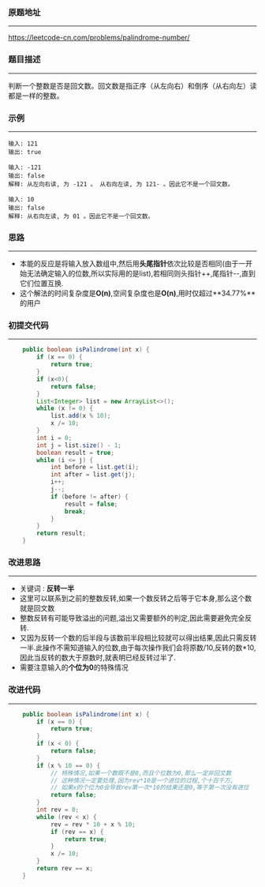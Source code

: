 ### 原题地址

---

https://leetcode-cn.com/problems/palindrome-number/



### 题目描述

----

判断一个整数是否是回文数。回文数是指正序（从左向右）和倒序（从右向左）读都是一样的整数。



### 示例

---

```
输入: 121
输出: true

输入: -121
输出: false
解释: 从左向右读, 为 -121 。 从右向左读, 为 121- 。因此它不是一个回文数。

输入: 10
输出: false
解释: 从右向左读, 为 01 。因此它不是一个回文数。
```



### 思路

---

* 本能的反应是将输入放入数组中,然后用**头尾指针**依次比较是否相同(由于一开始无法确定输入的位数,所以实际用的是list),若相同则头指针++,尾指针--,直到它们位置互换.
* 这个解法的时间复杂度是**O(n)**,空间复杂度也是**O(n)**,用时仅超过**34.77%**的用户



### 初提交代码

---

```java
    public boolean isPalindrome(int x) {
        if (x == 0) {
            return true;
        }
        if (x<0){
            return false;
        }
        List<Integer> list = new ArrayList<>();
        while (x != 0) {
            list.add(x % 10);
            x /= 10;
        }
        int i = 0;
        int j = list.size() - 1;
        boolean result = true;
        while (i <= j) {
            int before = list.get(i);
            int after = list.get(j);
            i++;
            j--;
            if (before != after) {
                result = false;
                break;
            }
        }
        return result;
    }
```



### 改进思路

---

* 关键词 : **反转一半**
* 这里可以联系到之前的整数反转,如果一个数反转之后等于它本身,那么这个数就是回文数
* 整数反转有可能导致溢出的问题,溢出又需要额外的判定,因此需要避免完全反转.
* 又因为反转一个数的后半段与该数前半段相比较就可以得出结果,因此只需反转一半.此操作不需知道输入的位数,由于每次操作我们会将原数/10,反转的数*10,因此当反转的数大于原数时,就表明已经反转过半了.
* 需要注意输入的**个位为0**的特殊情况



### 改进代码

---

```java
    public boolean isPalindrome(int x) {
        if (x == 0) {
            return true;
        }
        if (x < 0) {
            return false;
        }
        if (x % 10 == 0) {
            // 特殊情况,如果一个数既不是0,而且个位数为0,那么一定非回文数
            // 这种情况一定要处理,因为rev*10是一个进位的过程,个十百千万,
            // 如果x的个位为0会导致rev第一次*10的结果还是0,等于第一次没有进位
            return false;
        }
        int rev = 0;
        while (rev < x) {
            rev = rev * 10 + x % 10;
            if (rev == x) {
                return true;
            }
            x /= 10;
        }
        return rev == x;
    }
```

